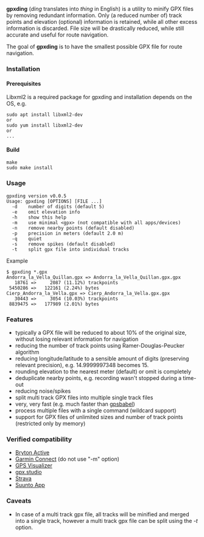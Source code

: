 **gpxding** (_ding_ translates into _thing_ in English) is a utility to minify GPX files by removing redundant information. Only (a reduced number of) track points and elevation (optional) information is retained, while all other excess information is discarded. File size will be drastically reduced, while still accurate and useful for route navigation.

The goal of **gpxding** is to have the smallest possible GPX file for route navigation.

### Installation

#### Prerequisites

Libxml2 is a required package for gpxding and installation depends on the OS, e.g.

```
sudo apt install libxml2-dev
or
sudo yum install libxml2-dev
or
...
```


#### Build
```
make
sudo make install
```

### Usage

```
gpxding version v0.0.5
Usage: gpxding [OPTIONS] [FILE ...]
  -d    number of digits (default 5)
  -e    omit elevation info
  -h    show this help
  -m    use minimal <gpx> (not compatible with all apps/devices)
  -n    remove nearby points (default disabled)
  -p    precision in meters (default 2.0 m)
  -q    quiet
  -s    remove spikes (default disabled)
  -t    split gpx file into individual tracks
```

Example
```
$ gpxding *.gpx
Andorra_la_Vella_Quillan.gpx => Andorra_la_Vella_Quillan.gpx.gpx
   18761 =>     2087 (11.12%) trackpoints
 5450286 =>   122161 (2.24%) bytes
Cierp_Andorra_la_Vella.gpx => Cierp_Andorra_la_Vella.gpx.gpx
   30443 =>     3054 (10.03%) trackpoints
 8839475 =>   177989 (2.01%) bytes
```

### Features
* typically a GPX file will be reduced to about 10% of the original size, without losing relevant information for navigation
* reducing the number of track points using Ramer-Douglas-Peucker algorithm
* reducing longitude/latitude to a sensible amount of digits (preserving relevant precision), e.g. 14.9999997348 becomes 15.
* rounding elevation to the nearest meter (default) or omit is completely
* deduplicate nearby points, e.g. recording wasn't stopped during a time-out
* reducing noise/spikes
* split multi track GPX files into multiple single track files
* very, very fast (e.g. much faster than [gpsbabel](https://www.gpsbabel.org/))
* process multiple files with a single command (wildcard support)
* support for GPX files of unlimited sizes and number of track points (restricted only by memory)

### Verified compatibility
* [Bryton Active](https://play.google.com/store/apps/details?id=com.brytonsport.active)
* [Garmin Connect](https://play.google.com/store/apps/details?id=com.garmin.android.apps.connectmobile) (do not use "-m" option)
* [GPS Visualizer](https://www.gpsvisualizer.com)
* [gpx.studio](https://gpx.studio)
* [Strava](https://strava.com)
* [Suunto App](https://play.google.com/store/apps/details?id=com.stt.android.suunto)

### Caveats
   * In case of a multi track gpx file, all tracks will be minified and merged into a single track, however a multi track gpx file can be split using the *-t* option.

